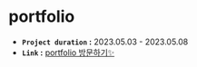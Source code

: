 # portfolio

- **`Project duration` :** 2023.05.03 - 2023.05.08
- **`Link` :** [portfolio 방문하기✨](https://web-portfolio-687p2alh8ykz9d.sel4.cloudtype.app/)
